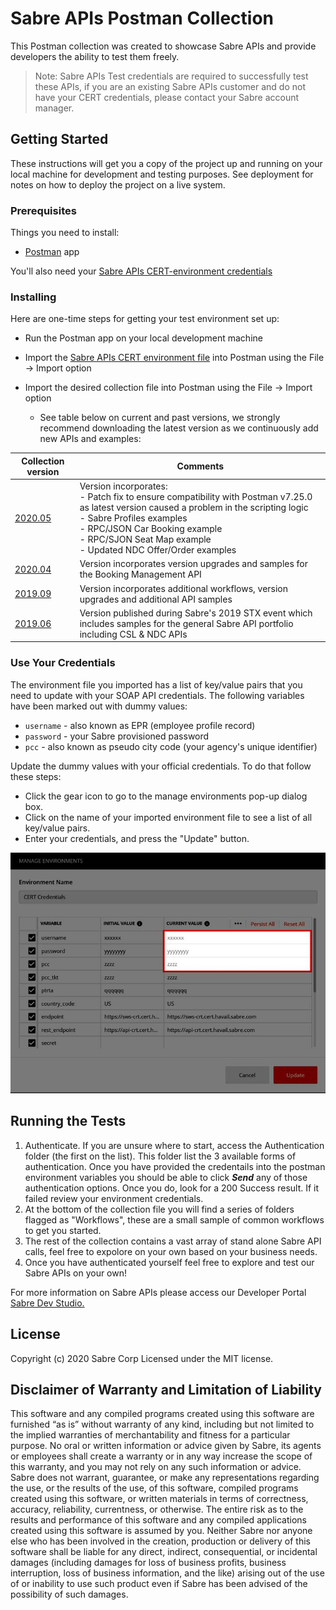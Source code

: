 
# Sabre APIs Postman Collection

This Postman collection was created to showcase Sabre APIs and provide developers the ability to test them freely.

> Note: Sabre APIs Test credentials are required to successfully test these APIs, if you are an existing Sabre APIs customer and do not have your CERT credentials, please contact your Sabre account manager.

## Getting Started

These instructions will get you a copy of the project up and running on your local machine for development and testing purposes. See deployment for notes on how to deploy the project on a live system.

### Prerequisites

Things you need to install:

* [Postman](https://www.postman.com/) app

You'll also need your  [Sabre APIs CERT-environment credentials](https://developer.sabre.com/resources/getting_started_with_sabre_apis/)

### Installing

Here are one-time steps for getting your test environment set up:

* Run the Postman app on your local development machine 
* Import the [Sabre APIs CERT environment file](./Sabre_APIs_CERT.postman_environment.json) into Postman using the File -> Import option
* Import the desired collection file into Postman using the File -> Import option 

  * See table below on current and past versions, we strongly recommend downloading the latest version as we continuously add new APIs and examples:

| Collection version | Comments |
| - | - | 
| [2020.05](./Sabre%20APIs%20v2020.05.postman_collection.json) | Version incorporates:</br> - Patch fix to ensure compatibility with Postman v7.25.0 as latest version caused a problem in the scripting logic</br> - Sabre Profiles examples</br> - RPC/JSON Car Booking example</br> - RPC/SJON Seat Map example </br> - Updated NDC Offer/Order examples | 
| [2020.04](./Sabre_APIs_v2020.04.postman_collection.json) | Version incorporates version upgrades and samples for the Booking Management API | 
| [2019.09](./Sabre_APIs_v2019.09.postman_collection.json) | Version incorporates additional workflows, version upgrades and additional API samples |
| [2019.06](./STX_2019.postman_collection.json) | Version published during Sabre's 2019 STX event which includes samples for the general Sabre API portfolio including CSL & NDC APIs | 



### Use Your Credentials

The environment file you imported has a list of key/value pairs that you need to update with your SOAP API credentials. The following variables have been marked out with dummy values:
 
  * `username` - also known as EPR (employee profile record)    
  * `password` - your Sabre provisioned password
  * `pcc` - also known as pseudo city code (your agency's unique identifier)

Update the dummy values with your official credentials. To do that follow these steps:

  * Click the gear icon to go to the manage environments pop-up dialog box.
  * Click on the name of your imported environment file to see a list of all key/value pairs.
  * Enter your credentials, and press the "Update" button.    

![environment variables](./postman_environ_vars.jpg)

## Running the Tests

1. Authenticate. If you are unsure where to start, access the Authentication folder (the first on the list). This folder list the 3 available forms of authentication. Once you have provided the credentails into the postman environment variables you should be able to click ***Send*** any of those authentication options. Once you do, look for a 200 Success result. If it failed review your environment credentials.
2. At the bottom of the collection file you will find a series of folders flagged as "Workflows", these are a small sample of common workflows to get you started.
3. The rest of the collection contains a vast array of stand alone Sabre API calls, feel free to expolore on your own based on your business needs.
4. Once you have authenticated yourself feel free to explore and test our Sabre APIs on your own! 

For more information on Sabre APIs please access our Developer Portal [Sabre Dev Studio.](https://developer.sabre.com/) 

## License

Copyright (c) 2020 Sabre Corp Licensed under the MIT license.

## Disclaimer of Warranty and Limitation of Liability

This software and any compiled programs created using this software are furnished “as is” without warranty of any kind, including but not limited to the implied warranties of merchantability and fitness for a particular purpose. No oral or written information or advice given by Sabre, its agents or employees shall create a warranty or in any way increase the scope of this warranty, and you may not rely on any such information or advice.
Sabre does not warrant, guarantee, or make any representations regarding the use, or the results of the use, of this software, compiled programs created using this software, or written materials in terms of correctness, accuracy, reliability, currentness, or otherwise. The entire risk as to the results and performance of this software and any compiled applications created using this software is assumed by you. Neither Sabre nor anyone else who has been involved in the creation, production or delivery of this software shall be liable for any direct, indirect, consequential, or incidental damages (including damages for loss of business profits, business interruption, loss of business information, and the like) arising out of the use of or inability to use such product even if Sabre has been advised of the possibility of such damages.
